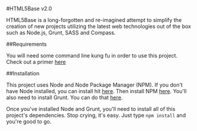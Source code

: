 #HTML5Base v2.0

HTML5Base is a long-forgotten and re-imagined attempt to simplify the creation of new projects utilizing the latest web technologies out of the box such as Node.js, Grunt, SASS and Compass.


##Requirements

You will need some command line kung fu in order to use this project. Check out a primer [here](http://net.tutsplus.com/tutorials/tools-and-tips/the-command-line-is-your-best-friend/)


##Installation

This project uses Node and Node Package Manager (NPM). If you don't have Node installed, you can install hit [here](http://nodejs.org/download/). Then install NPM [here](http://howtonode.org/introduction-to-npm). You'll also need to install Grunt. You can do that [here](http://gruntjs.com/getting-started).

Once you've installed Node and Grunt, you'll need to install all of this project's dependencies. Stop crying, it's easy. Just type `npm install` and you're good to go.

